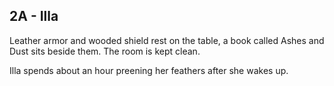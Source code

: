 ## 2A - Illa

Leather armor and wooded shield rest on the table, a book called Ashes and Dust sits beside them. The room is kept clean. 

Illa spends about an hour preening her feathers after she wakes up.

  
